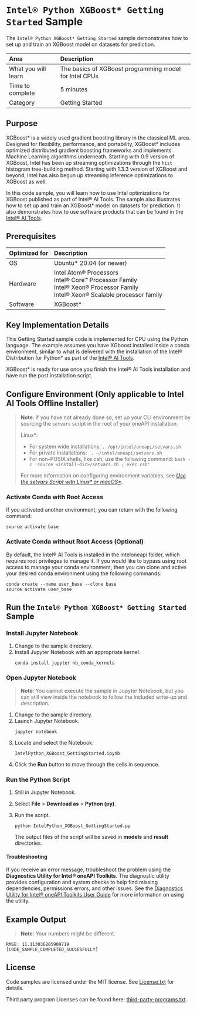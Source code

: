 # `Intel® Python XGBoost* Getting Started` Sample

The `Intel® Python XGBoost* Getting Started` sample demonstrates how to set up and train an XGBoost model on datasets for prediction.

| Area                     | Description
| :---                     | :---
| What you will learn      | The basics of XGBoost programming model for Intel CPUs
| Time to complete         | 5 minutes
| Category                 | Getting Started

## Purpose

XGBoost* is a widely used gradient boosting library in the classical ML area. Designed for flexibility, performance, and portability, XGBoost* includes optimized distributed gradient boosting frameworks and implements Machine Learning algorithms underneath. Starting with 0.9 version of XGBoost, Intel has been up streaming optimizations through the `hist` histogram tree-building method. Starting with 1.3.3 version of XGBoost and beyond, Intel has also begun up streaming inference optimizations to XGBoost as well.

In this code sample, you will learn how to use Intel optimizations for XGBoost published as part of Intel® AI Tools. The sample also illustrates how to set up and train an XGBoost* model on datasets for prediction. It also demonstrates how to use software products that can be found in the [Intel® AI Tools](https://software.intel.com/content/www/us/en/develop/tools/oneapi/ai-analytics-toolkit.html).

## Prerequisites

| Optimized for           | Description
| :---                    | :---
| OS                      | Ubuntu* 20.04 (or newer)
| Hardware                | Intel Atom® Processors <br> Intel® Core™ Processor Family <br> Intel® Xeon® Processor Family <br> Intel® Xeon® Scalable processor family
| Software                | XGBoost* 

## Key Implementation Details

This Getting Started sample code is implemented for CPU using the Python language. The example assumes you have XGboost installed inside a conda environment, similar to what is delivered with the installation of the Intel® Distribution for Python* as part of the [Intel® AI Tools](https://software.intel.com/en-us/oneapi/ai-kit).

XGBoost* is ready for use once you finish the Intel® AI Tools installation and have run the post installation script.

## Configure Environment (Only applicable to Intel AI Tools Offline Installer)

> **Note**: If you have not already done so, set up your CLI
> environment by sourcing  the `setvars` script in the root of your oneAPI installation.
>
> Linux*:
> - For system wide installations: `. /opt/intel/oneapi/setvars.sh`
> - For private installations: ` . ~/intel/oneapi/setvars.sh`
> - For non-POSIX shells, like csh, use the following command: `bash -c 'source <install-dir>/setvars.sh ; exec csh'`
>
> For more information on configuring environment variables, see *[Use the setvars Script with Linux* or macOS*](https://www.intel.com/content/www/us/en/develop/documentation/oneapi-programming-guide/top/oneapi-development-environment-setup/use-the-setvars-script-with-linux-or-macos.html)*.


### Activate Conda with Root Access

If you activated another environment, you can return with the following command:
```
source activate base
```
### Activate Conda without Root Access (Optional)

By default, the Intel® AI Tools is installed in the inteloneapi folder, which requires root privileges to manage it. If you would like to bypass using root access to manage your conda environment, then you can clone and active your desired conda environment using the following commands:
```
conda create --name user_base --clone base
source activate user_base
```

## Run the `Intel® Python XGBoost* Getting Started` Sample

### Install Jupyter Notebook

1. Change to the sample directory.
2. Install Jupyter Notebook with an appropriate kernel.
   ```
   conda install jupyter nb_conda_kernels
   ```
### Open Jupyter Notebook

>**Note**: You cannot execute the sample in Jupyter Notebook, but you can still view inside the notebook to follow the included write-up and description.

1. Change to the sample directory.
2. Launch Jupyter Notebook.
   ```
   jupyter notebook
   ```
3. Locate and select the Notebook.
   ```
   IntelPython_XGBoost_GettingStarted.ipynb
   ```
4. Click the **Run** button to move through the cells in sequence.

### Run the Python Script

1. Still in Jupyter Notebook.

2. Select **File** > **Download as** > **Python (py)**.
3. Run the script.
   ```
   python IntelPython_XGBoost_GettingStarted.py
   ```
   The output files of the script will be saved in **models** and **result** directories.

#### Troubleshooting

If you receive an error message, troubleshoot the problem using the **Diagnostics Utility for Intel® oneAPI Toolkits**. The diagnostic utility provides configuration and system checks to help find missing dependencies, permissions errors, and other issues. See the [Diagnostics Utility for Intel® oneAPI Toolkits User Guide](https://www.intel.com/content/www/us/en/develop/documentation/diagnostic-utility-user-guide/top.html) for more information on using the utility.

## Example Output

>**Note**: Your numbers might be different. 

```
RMSE: 11.113036205909719
[CODE_SAMPLE_COMPLETED_SUCCESFULLY]
```

## License

Code samples are licensed under the MIT license. See
[License.txt](https://github.com/oneapi-src/oneAPI-samples/blob/master/License.txt) for details.

Third party program Licenses can be found here: [third-party-programs.txt](https://github.com/oneapi-src/oneAPI-samples/blob/master/third-party-programs.txt).
